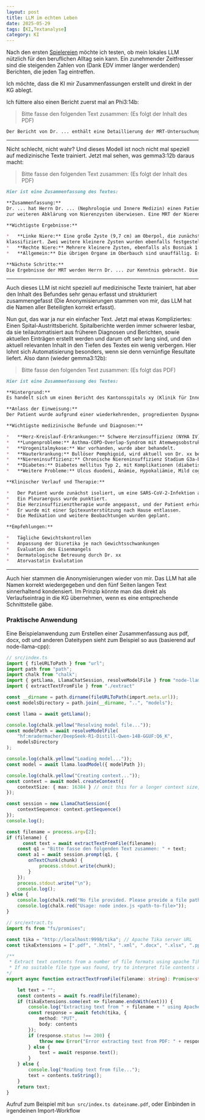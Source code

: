 ```yaml
---
layout: post
title: LLM im echten Leben
date: 2025-05-29
tags: [KI,Textanalyse]
category: KI
---
```


Nach den ersten [Spielereien](/2025/05/llm2) möchte ich testen, ob mein lokales LLM nützlich für den beruflichen Alltag sein kann. Ein zunehmender Zeitfresser sind die steigenden Zahlen von (Dank EDV immer länger werdenden) Berichten, die jeden Tag eintreffen.

Ich möchte, dass die KI mir Zusammenfassungen erstellt und direkt in der KG ablegt.

Ich füttere also einen Bericht zuerst mal an Phi3:14b:

> Bitte fasse den folgenden Text zusammen:  (Es folgt der Inhalt des PDF)

```markdown
Der Bericht von Dr. ... enthält eine Detaillierung der MRT-Untersuchung des Patienten, die am 2. Dezember 2024 durchgeführt wurde. Es wird  festgestellt, dass es sich bei allen beschriebenen Zysten im Bereich der Nieren um Bosniak 1 Zysten handelt und keine Anzeichen für ein Malignom im  Oberbauch vorliegen. Die größte Zyste befindet sich mit einer Größe von 9,7 cm am linken oberen Pol. Es wird vorgeschlagen, die verdächtige Zyste am linken Nierenoberpol weiter zu untersuchen.
```

-----------

Nicht schlecht, nicht wahr? Und dieses Modell ist noch nicht mal speziell auf medizinische Texte trainiert. Jetzt mal sehen, was gemma3:12b daraus macht:


> Bitte fasse den folgenden Text zusammen:  (Es folgt der Inhalt des PDF)

```markdown
Hier ist eine Zusammenfassung des Textes:

**Zusammenfassung:**
Dr. ... hat Herrn Dr. ... (Nephrologie und Innere Medizin) einen Patienten (geb. xx.xx.xxxx) 
zur weiteren Abklärung von Nierenzysten überwiesen. Eine MRT der Nieren wurde am 02.12.2024 durchgeführt.

**Wichtigste Ergebnisse:**

*   **Linke Niere:** Eine große Zyste (9,7 cm) am Oberpol, die zunächst als Bosniak 2F verdächtig war, wurde nun MRT-morphologisch als Bosniak 1 
klassifiziert. Zwei weitere kleinere Zysten wurden ebenfalls festgestellt.
*   **Rechte Niere:** Mehrere kleinere Zysten, ebenfalls als Bosniak 1 klassifiziert.
*   **Allgemein:** Die übrigen Organe im Oberbauch sind unauffällig. Es gibt keinen Hinweis auf ein Malignom.

**Nächste Schritte:**
Die Ergebnisse der MRT werden Herrn Dr. ... zur Kenntnis gebracht. Die Bilder sind für registrierte Zuweiser online verfügbar.
```

----------------

Auch dieses LLM ist nicht speziell auf medizinische Texte trainiert, hat aber den Inhalt des Befundes sehr genau erfasst und strukturiert zusammengefasst (Die Anonymisierungen stammen von mir, das LLM hat die Namen aller Beteiligten korrekt erfasst).

Nun gut, das war ja nur ein einfacher Text. Jetzt mal etwas Kompliziertes: Einen Spital-Austrittsbericht. Spitalberichte werden immer schwerer lesbar, da sie teilautomatisiert aus früheren Diagnosen und Berichten, sowie aktuellen Einträgen erstellt werden und darum oft sehr lang sind, und den aktuell relevanten Inhalt in den Tiefen des Textes ein wenig verbergen. Hier lohnt sich Automatisierung besonders, wenn sie denn vernünfige Resultate liefert. Also dann (wieder gemma3:12b):

> Bitte fasse den folgenden Text zusammen: (Es folgt das PDF)

```markdown
Hier ist eine Zusammenfassung des Textes:

**Hintergrund:**
Es handelt sich um einen Bericht des Kantonsspitals xy (Klinik für Innere Medizin) an den Hausarzt Dr. xxxx bezüglich des Patienten yyy (geb. xx.xx.xxxx). Der Bericht wurde digital visiert und stammt vom 20. November 2020.

**Anlass der Einweisung:**
Der Patient wurde aufgrund einer wiederkehrenden, progredienten Dyspnoe, Gewichtszunahme und eines Ausschlags in die Klinik eingeliefert. Er wurde von einem Dermatologen (PD Dr. xx) überwiesen.

**Wichtigste medizinische Befunde und Diagnosen:**

*   **Herz-Kreislauf-Erkrankungen:** Schwere Herzinsuffizienz (NYHA IV) mit valvulären, rhythmogenen und koronaren Problemen. Er hat einen Schrittmacher und war unter Antikoagulation (Xarelto).
*   **Lungenprobleme:** Asthma-COPD-Overlap-Syndrom mit Atemwegsobstruktion und Diffusionsminderung, sowie ein Pleuraerguss rechts. Er wurde wegen eines Ausschlags von Dr. xx überwiesen und hat sich auch schon in der Vergangenheit Steroide gegeben.
*   **Urogenitalmykose:** War vorhanden, wurde aber behandelt.
*   **Hauterkrankung:** Bullöser Pemphigoid, wird aktuell von Dr. xx behandelt.
*   **Niereninsuffizienz:** Chronische Niereninsuffizienz Stadium G3a-b.
*   **Diabetes:** Diabetes mellitus Typ 2, mit Komplikationen (diabetische Nephropathie).
*   **Weitere Probleme:** Ulcus duodeni, Anämie, Hypokaliämie, Mild cognitive impairment, Prostata-Syndrom, sowie eine Synkope, die möglicherweise rhythmogen war.

**Klinischer Verlauf und Therapie:**

*   Der Patient wurde zunächst isoliert, um eine SARS-CoV-2-Infektion auszuschließen.
*   Ein Pleuraerguss wurde punktiert.
*   Die Herzinsuffizienztherapie wurde angepasst, und der Patient erhielt diuretische Medikamente und Atemübungen.
*   Er wurde mit einer Spitexunterstützung nach Hause entlassen.
*   Die Medikation und weitere Beobachtungen wurden geplant.

**Empfehlungen:**

*   Tägliche Gewichtskontrollen
*   Anpassung der Diuretika je nach Gewichtsschwankungen
*   Evaluation des Eisenmangels
*   Dermatologische Betreuung durch Dr. xx
*   Atorvastatin Evalutation
```

----------------

Auch hier stammen die Anonymisierungen wieder von mir. Das LLM hat alle Namen korrekt wiedergegeben und den fünf Seiten langen Text sinnerhaltend kondensiert. Im Prinzip könnte man das direkt als Verlaufseintrag in die KG übernehmen, wenn es eine entsprechende Schnittstelle gäbe.

### Praktische Anwendung

Eine Beispielanwendung zum Erstellen einer Zusammenfassung aus pdf, docx, odt und anderen Dateitypen sieht zum Beispiel so aus (basierend auf node-llama-cpp):

```typescript
// src/index.ts
import { fileURLToPath } from "url";
import path from "path";
import chalk from "chalk";
import { getLlama, LlamaChatSession, resolveModelFile } from "node-llama-cpp";
import { extractTextFromFile } from "./extract"

const __dirname = path.dirname(fileURLToPath(import.meta.url));
const modelsDirectory = path.join(__dirname, "..", "models");

const llama = await getLlama();

console.log(chalk.yellow("Resolving model file..."));
const modelPath = await resolveModelFile(
    "hf:mradermacher/DeepSeek-R1-Distill-Qwen-14B-GGUF:Q6_K",
    modelsDirectory
);

console.log(chalk.yellow("Loading model..."));
const model = await llama.loadModel({ modelPath });

console.log(chalk.yellow("Creating context..."));
const context = await model.createContext({
    contextSize: { max: 16384 } // omit this for a longer context size, but increased memory usage
});

const session = new LlamaChatSession({
    contextSequence: context.getSequence()
});
console.log();

const filename = process.argv[2];
if (filename) {
      const text = await extractTextFromFile(filename);
    const q1 = "Bitte fasse den folgenden Text zusammen: " + text;
    const a1 = await session.prompt(q1, {
        onTextChunk(chunk) {
            process.stdout.write(chunk);
        }
    });
    process.stdout.write("\n");
    console.log();
} else {
    console.log(chalk.red("No file provided. Please provide a file path as an argument."));
    console.log(chalk.red("Usage: node index.js <path-to-file>"));
}
```


```typescript
// src/extract.ts
import fs from "fs/promises";

const tika = "http://localhost:9998/tika"; // Apache Tika server URL
const tikaExtensions = [".pdf", ".html", ".xml", ".docx", ".xlsx", ".pptx", ".odt", ".rtf"];

/**
 * Extract text contents from a number of file formats using apache Tika 
 * If no suitable file type was found, try to interpret file contents as Plaintext
*/
export async function extractTextFromFile(filename: string): Promise<string> {

    let text = "";
    const contents = await fs.readFile(filename);
    if (tikaExtensions.some(ext => filename.endsWith(ext))) {
        console.log("Extracting text from " + filename + " using Apache Tika...");
        const response = await fetch(tika, {
            method: "PUT",
            body: contents
        });
        if (response.status !== 200) {
            throw new Error("Error extracting text from PDF: " + response.statusText);
        } else {
            text = await response.text();
        }
    } else {
        console.log("Reading text from file...");
        text = contents.toString();
    }
    return text;
}
```

Aufruf zum Beispiel mit `bun src/index.ts dateiname.pdf`, oder Einbinden in irgendeinen Import-Workflow


